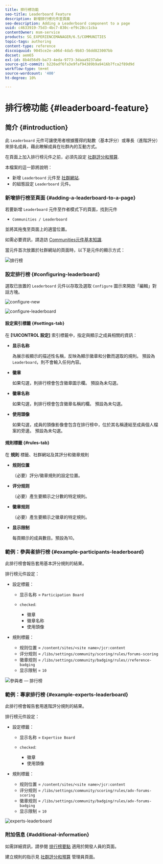 ```yaml
---
title: 排行榜功能
seo-title: Leaderboard Feature
description: 新增排行榜元件至頁面
seo-description: Adding a Leaderboard component to a page
uuid: c4633919-75d3-4bc7-830c-ef9c28cc1cba
contentOwner: msm-service
products: SG_EXPERIENCEMANAGER/6.5/COMMUNITIES
topic-tags: authoring
content-type: reference
discoiquuid: 9045ce2e-a06d-4da5-9b83-56dd823007bb
docset: aem65
exl-id: 8b4d56d9-ba73-4eda-9773-3daaa9237abe
source-git-commit: b220adf6fa3e9faf94389b9a9416b7fca2f89d9d
workflow-type: tm+mt
source-wordcount: '400'
ht-degree: 10%

---
```


# 排行榜功能 {#leaderboard-feature}

## 简介 {#introduction}

此 `Leaderboard` 元件可讓使用者根據獲得的點數（基本評分）或專長（進階評分）來排名成員，藉此瞭解成員在社群內的互動方式。

在頁面上加入排行榜元件之前，必須先設定 [社群評分和預算](/help/communities/implementing-scoring.md).

本檔案的這一節將說明：

* 新增 `Leaderboard` 元件至 [社群網站](/help/communities/overview.md#community-sites).
* 的組態設定 `Leaderboard` 元件。

### 新增排行榜至頁面 {#adding-a-leaderboard-to-a-page}

若要新增 `Leaderboard` 元件至作者模式下的頁面，找到元件

* `Communities / Leaderboard`

並將其拖曳至頁面上的適當位置。

如需必要資訊，請造訪 [Communities元件基本知識](/help/communities/basics.md).

當元件首次放置於社群網站的頁面時，以下是元件的顯示方式：

![排行榜](assets/leaderboard.png)

### 設定排行榜 {#configuring-leaderboard}

選取已放置的 `Leaderboard` 元件以存取及選取 `Configure` 圖示來開啟「編輯」對話方塊。

![configure-new](assets/configure-new.png)

![configure-leaderboard](assets/configure-leaderboard.png)

#### 設定索引標籤 {#settings-tab}

在 **[!UICONTROL 設定]** 索引標籤中，指定與顯示之成員相關的資訊：

* **显示名称**

   為展示板顯示的描述性名稱，反映為顯示徽章和分數而選取的規則。
預設為 `Leaderboard`，則不會輸入任何內容。

* **徽章**

   如果勾選，則排行榜會包含徽章圖示欄。
預設為未勾選。

* **徽章名称**

   如果勾選，則排行榜會包含徽章名稱的欄。
預設為未勾選。

* **使用頭像**

   如果勾選，成員的頭像影像會包含在排行榜中，位於其名稱連結至成員個人檔案的旁邊。
預設為未勾選。

#### 規則標籤 {#rules-tab}

在 **規則** 標籤、社群網站及其評分和徽章規則

* **规则位置**

   （必要）評分/徽章規則的設定位置。

* **评分规则**

   （必要）產生要顯示之分數的特定規則。

* **徽章规则**

   （必要）產生要顯示之徽章的特定規則。

* **显示限制**

   每頁顯示的成員數目。預設為10。

### 範例：參與者排行榜 {#example-participants-leaderboard}

此排行榜會報告套用基本評分規則的結果。

排行榜元件設定：

* 設定標籤：

   * 显示名称 = `Participation Board`
   * `checked`:

      * 徽章
      * 徽章名称
      * 使用頭像

* 規則標籤：

   * 规则位置 = `/content/sites/<site name>/jcr:content`
   * 评分规则 = `/libs/settings/community/scoring/rules/forums-scoring`
   * 徽章规则 = `/libs/settings/community/badging/rules//reference-badging`
   * 显示限制 = `10`

![參與者 — 排行榜](assets/participants-leaderboard.png)

### 範例：專家排行榜 {#example-experts-leaderboard}

此排行榜會報告套用進階評分規則的結果。

排行榜元件設定：

* 設定標籤：

   * 显示名称 = `Expertise Board`
   * `checked`:

      * 徽章
      * 使用頭像

* 規則標籤：

   * 规则位置 = `/content/sites/<site name>/jcr:content`
   * 评分规则 = `/libs/settings/community/scoring/rules/adv-forums-scoring`
   * 徽章规则 = `/libs/settings/community/badging/rules/adv-forums-badging`
   * 显示限制 = `10`

![experts-leaderboard](assets/experts-leaderboard.png)

### 附加信息 {#additional-information}

如需詳細資訊，請參閱 [排行榜要點](/help/communities/leaderboard.md) 適用於開發人員的頁面。

建立規則的指示見 [社群評分和預算](/help/communities/implementing-scoring.md) 管理員頁面。
